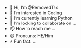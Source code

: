 - 👋 Hi, I’m @RemovedTax
- 👀 I’m interested in Coding
- 🌱 I’m currently learning Python
- 💞️ I’m looking to collaborate on ...
- 📫 How to reach me ...
- 😄 Pronouns: HE/Him
- ⚡ Fun fact: ...

<!---
RemovedTax/RemovedTax is a ✨ special ✨ repository because its `README.md` (this file) appears on your GitHub profile.
You can click the Preview link to take a look at your changes.
--->
